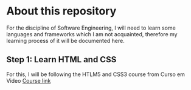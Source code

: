 # About this repository
For the discipline of Software Engineering, I will need to learn some languages and frameworks which I am not acquainted, therefore my learning process of it will be documented here.

## Step 1: Learn HTML and CSS
For this, I will be following the HTLM5 and CSS3 course from Curso em Video
[Course link](https://www.cursoemvideo.com/curso/html5-css3-modulo1/)
